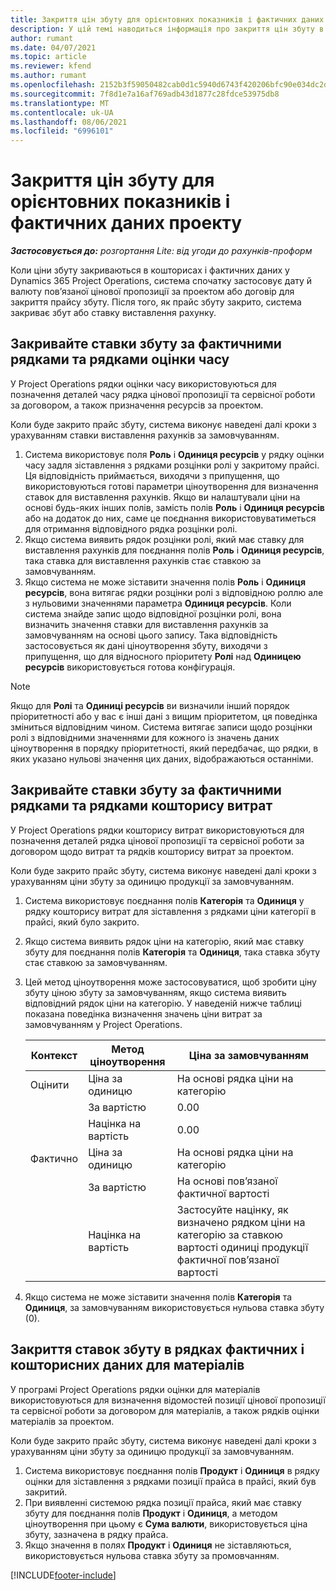 ```yaml
---
title: Закриття цін збуту для орієнтовних показників і фактичних даних проекту
description: У цій темі наводиться інформація про закриття цін збуту в кошторисах і фактичних даних проектів.
author: rumant
ms.date: 04/07/2021
ms.topic: article
ms.reviewer: kfend
ms.author: rumant
ms.openlocfilehash: 2152b3f59050482cab0d1c5940d6743f420206bfc90e034dc2d754df8bd513a5
ms.sourcegitcommit: 7f8d1e7a16af769adb43d1877c28fdce53975db8
ms.translationtype: MT
ms.contentlocale: uk-UA
ms.lasthandoff: 08/06/2021
ms.locfileid: "6996101"
---
```

# <a name="resolve-sales-prices-for-project-estimates-and-actuals"></a>Закриття цін збуту для орієнтовних показників і фактичних даних проекту

_**Застосовується до:** розгортання Lite: від угоди до рахунків-проформ_

Коли ціни збуту закриваються в кошторисах і фактичних даних у Dynamics 365 Project Operations, система спочатку застосовує дату й валюту пов’язаної цінової пропозиції за проектом або договір для закриття прайсу збуту. Після того, як прайс збуту закрито, система закриває збут або ставку виставлення рахунку.

## <a name="resolve-sales-rates-on-actual-and-estimate-lines-for-time"></a>Закривайте ставки збуту за фактичними рядками та рядками оцінки часу

У Project Operations рядки оцінки часу використовуються для позначення деталей часу рядка цінової пропозиції та сервісної роботи за договором, а також призначення ресурсів за проектом.

Коли буде закрито прайс збуту, система виконує наведені далі кроки з урахуванням ставки виставлення рахунків за замовчуванням.

1. Система використовує поля **Роль** і **Одиниця ресурсів** у рядку оцінки часу задля зіставлення з рядками розцінки ролі у закритому прайсі. Ця відповідність приймається, виходячи з припущення, що використовуються готові параметри ціноутворення для визначення ставок для виставлення рахунків. Якщо ви налаштували ціни на основі будь-яких інших полів, замість полів **Роль** і **Одиниця ресурсів** або на додаток до них, саме це поєднання використовуватиметься для отримання відповідного рядка розцінки ролі.
2. Якщо система виявить рядок розцінки ролі, який має ставку для виставлення рахунків для поєднання полів **Роль** і **Одиниця ресурсів**, така ставка для виставлення рахунків стає ставкою за замовчуванням.
3. Якщо система не може зіставити значення полів **Роль** і **Одиниця ресурсів**, вона витягає рядки розцінки ролі з відповідною роллю але з нульовими значеннями параметра **Одиниця ресурсів**. Коли система знайде запис щодо відповідної розцінки ролі, вона визначить значення ставки для виставлення рахунків за замовчуванням на основі цього запису. Така відповідність застосовується як дані ціноутворення збуту, виходячи з припущення, що для відносного пріоритету **Ролі** над **Одиницею ресурсів** використовується готова конфігурація.

> [!NOTE]
> Якщо для **Ролі** та **Одиниці ресурсів** ви визначили інший порядок пріоритетності або у вас є інші дані з вищим пріоритетом, ця поведінка зміниться відповідним чином. Система витягає записи щодо розцінки ролі з відповідними значеннями для кожного із значень даних ціноутворення в порядку пріоритетності, який передбачає, що рядки, в яких указано нульові значення цих даних, відображаються останніми.

## <a name="resolve-sales-rates-on-actual-and-estimate-lines-for-expense"></a>Закривайте ставки збуту за фактичними рядками та рядками кошторису витрат

У Project Operations рядки кошторису витрат використовуються для позначення деталей рядка цінової пропозиції та сервісної роботи за договором щодо витрат та рядків кошторису витрат за проектом.

Коли буде закрито прайс збуту, система виконує наведені далі кроки з урахуванням ціни збуту за одиницю продукції за замовчуванням.

1. Система використовує поєднання полів **Категорія** та **Одиниця** у рядку кошторису витрат для зіставлення з рядками ціни категорії в прайсі, який було закрито.
2. Якщо система виявить рядок ціни на категорію, який має ставку збуту для поєднання полів **Категорія** та **Одиниця**, така ставка збуту стає ставкою за замовчуванням.
3. Цей метод ціноутворення може застосовуватися, щоб зробити ціну збуту ціною збуту за замовчуванням, якщо система виявить відповідний рядок ціни на категорію. У наведеній нижче таблиці показана поведінка визначення значень ціни витрат за замовчуванням у Project Operations.

    | Контекст | Метод ціноутворення | Ціна за замовчуванням |
    | --- | --- | --- |
    | Оцінити | Ціна за одиницю | На основі рядка ціни на категорію |
    | &nbsp; | За вартістю | 0.00 |
    | &nbsp; | Націнка на вартість | 0.00 |
    | Фактично | Ціна за одиницю | На основі рядка ціни на категорію |
    | &nbsp; | За вартістю | На основі пов’язаної фактичної вартості |
    | &nbsp; | Націнка на вартість | Застосуйте націнку, як визначено рядком ціни на категорію за ставкою вартості одиниці продукції фактичної пов’язаної вартості |

4. Якщо система не може зіставити значення полів **Категорія** та **Одиниця**, за замовчуванням використовується нульова ставка збуту (0).

## <a name="resolving-sales-rates-on-actual-and-estimate-lines-for-material"></a>Закриття ставок збуту в рядках фактичних і кошторисних даних для матеріалів

У програмі Project Operations рядки оцінки для матеріалів використовуються для визначення відомостей позиції цінової пропозиції та сервісної роботи за договором для матеріалів, а також рядків оцінки матеріалів за проектом.

Коли буде закрито прайс збуту, система виконує наведені далі кроки з урахуванням ціни збуту за одиницю продукції за замовчуванням.

1. Система використовує поєднання полів **Продукт** і **Одиниця** в рядку оцінки для зіставлення з рядками позиції прайса в прайсі, який був закритий.
2. При виявленні системою рядка позиції прайса, який має ставку збуту для поєднання полів **Продукт** і **Одиниця**, а методом ціноутворення при цьому є **Сума валюти**, використовується ціна збуту, зазначена в рядку прайса.
3. Якщо значення в полях **Продукт** і **Одиниця** не зіставляються, використовується нульова ставка збуту за промовчанням.

[!INCLUDE[footer-include](../../includes/footer-banner.md)]
